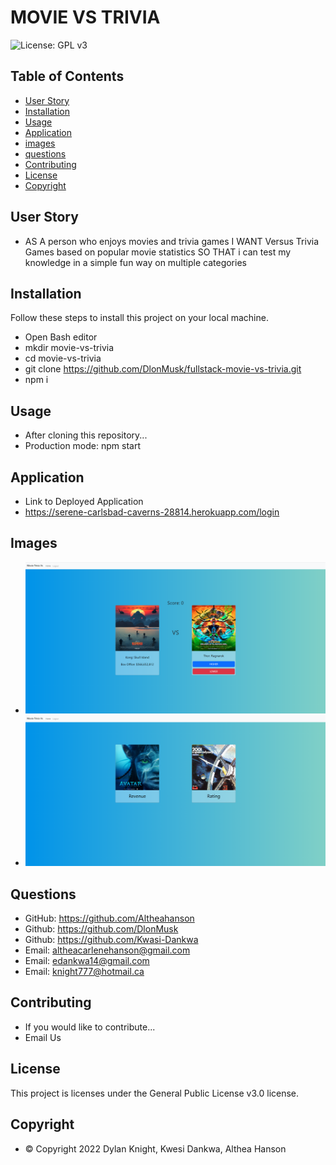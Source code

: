 # MOVIE VS TRIVIA
![License: GPL v3](https://img.shields.io/badge/License-GPLv3-blue.svg)


## Table of Contents
- [User Story](#userstory)
- [Installation](#installation)
- [Usage](#usage)
- [Application](#application)
- [images](#images)
- [questions](#questions)
- [Contributing](#contributing)
- [License](#license)
- [Copyright](#copyright)

## User Story
- AS A person who enjoys movies and trivia games
I WANT Versus Trivia Games based on popular movie statistics
SO THAT i can test my knowledge in a simple fun way on multiple categories


## Installation
Follow these steps to install this project on your local machine.
- Open Bash editor
- mkdir movie-vs-trivia
- cd movie-vs-trivia
- git clone https://github.com/DlonMusk/fullstack-movie-vs-trivia.git
- npm i

## Usage
- After cloning this repository...
- Production mode: npm start

## Application
- Link to Deployed Application
- https://serene-carlsbad-caverns-28814.herokuapp.com/login

## Images
- ![MovieVsTrivia](./assets/gamepage.png)
- ![MovieVsTrivia](./assets/homepage.png)

## Questions
- GitHub: https://github.com/Altheahanson
- Github: https://github.com/DlonMusk
- Github: https://github.com/Kwasi-Dankwa
- Email: altheacarlenehanson@gmail.com
- Email: edankwa14@gmail.com
- Email: knight777@hotmail.ca


## Contributing
- If you would like to contribute...
- Email Us


## License
   This project is licenses under the General Public License v3.0 license.



## Copyright
- © Copyright 2022 Dylan Knight, Kwesi Dankwa, Althea Hanson